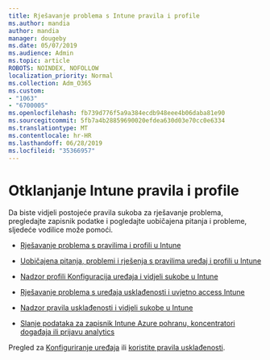 ```yaml
---
title: Rješavanje problema s Intune pravila i profile
ms.author: mandia
author: mandia
manager: dougeby
ms.date: 05/07/2019
ms.audience: Admin
ms.topic: article
ROBOTS: NOINDEX, NOFOLLOW
localization_priority: Normal
ms.collection: Adm_O365
ms.custom:
- "1063"
- "6700005"
ms.openlocfilehash: fb739d776f5a9a384ecdb948eee4b06daba81e90
ms.sourcegitcommit: 5fb7a4b28859690020efdea630d03e70cc0e6334
ms.translationtype: MT
ms.contentlocale: hr-HR
ms.lasthandoff: 06/28/2019
ms.locfileid: "35366957"
---
```

# <a name="troubleshooting-intune-policy-and-profiles"></a>Otklanjanje Intune pravila i profile

Da biste vidjeli postojeće pravila sukoba za rješavanje problema, pregledajte zapisnik podatke i pogledajte uobičajena pitanja i probleme, sljedeće vodilice može pomoći.

- [Rješavanje problema s pravilima i profili u Intune](https://docs.microsoft.com/intune/troubleshoot-policies-in-microsoft-intune)

- [Uobičajena pitanja, problemi i rješenja s pravilima uređaj i profili u Intune](https://docs.microsoft.com/intune/device-profile-troubleshoot)

- [Nadzor profili Konfiguracija uređaja i vidjeli sukobe u Intune](https://docs.microsoft.com/intune/device-profile-monitor)

- [Rješavanje problema s uređaja usklađenosti i uvjetno access Intune](https://docs.microsoft.com/intune/troubleshoot-conditional-access)

- [Nadzor pravila usklađenosti i vidjeli sukobe u Intune](https://docs.microsoft.com/intune/compliance-policy-monitor)

- [Slanje podataka za zapisnik Intune Azure pohranu, koncentratori događaja ili prijavu analytics](https://docs.microsoft.com/intune/review-logs-using-azure-monitor)

Pregled za [Konfiguriranje uređaja](https://docs.microsoft.com/intune/device-profiles) ili [koristite pravila usklađenosti](https://docs.microsoft.com/intune/device-compliance-get-started).